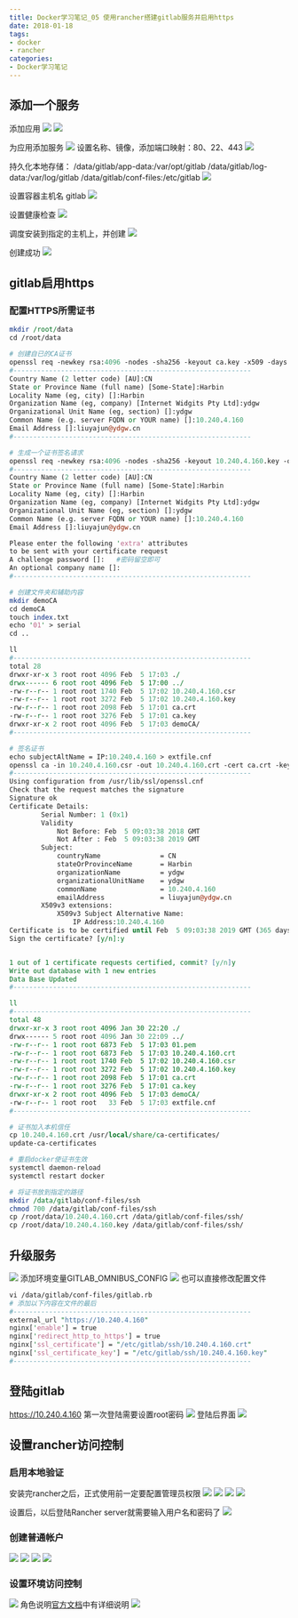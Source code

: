 ```yaml
---
title: Docker学习笔记_05 使用rancher搭建gitlab服务并启用https
date: 2018-01-18
tags:
- docker
- rancher
categories:
- Docker学习笔记
---
```


## 添加一个服务
添加应用
![](http://p2c0rtsgc.bkt.clouddn.com/0205_rancher_01.png)
![](http://p2c0rtsgc.bkt.clouddn.com/0205_rancher_02.png)

为应用添加服务
![](http://p2c0rtsgc.bkt.clouddn.com/0205_rancher_03.png)
设置名称、镜像，添加端口映射：80、22、443
![](http://p2c0rtsgc.bkt.clouddn.com/0205_rancher_04.png)

持久化本地存储：
/data/gitlab/app-data:/var/opt/gitlab
/data/gitlab/log-data:/var/log/gitlab
/data/gitlab/conf-files:/etc/gitlab
![](http://p2c0rtsgc.bkt.clouddn.com/0205_rancher_05.png)

设置容器主机名 gitlab
![](http://p2c0rtsgc.bkt.clouddn.com/0205_rancher_06.png)

设置健康检查
![](http://p2c0rtsgc.bkt.clouddn.com/0207_rancher_05.png)


调度安装到指定的主机上，并创建
![](http://p2c0rtsgc.bkt.clouddn.com/0205_rancher_08.png)

创建成功
![](http://p2c0rtsgc.bkt.clouddn.com/0205_rancher_09.png)

## gitlab启用https
### 配置HTTPS所需证书
```perl
mkdir /root/data
cd /root/data

# 创建自已的CA证书
openssl req -newkey rsa:4096 -nodes -sha256 -keyout ca.key -x509 -days 365 -out ca.crt
#------------------------------------------------------------
Country Name (2 letter code) [AU]:CN
State or Province Name (full name) [Some-State]:Harbin
Locality Name (eg, city) []:Harbin
Organization Name (eg, company) [Internet Widgits Pty Ltd]:ydgw
Organizational Unit Name (eg, section) []:ydgw
Common Name (e.g. server FQDN or YOUR name) []:10.240.4.160
Email Address []:liuyajun@ydgw.cn
#------------------------------------------------------------

# 生成一个证书签名请求
openssl req -newkey rsa:4096 -nodes -sha256 -keyout 10.240.4.160.key -out 10.240.4.160.csr
#------------------------------------------------------------
Country Name (2 letter code) [AU]:CN
State or Province Name (full name) [Some-State]:Harbin
Locality Name (eg, city) []:Harbin
Organization Name (eg, company) [Internet Widgits Pty Ltd]:ydgw
Organizational Unit Name (eg, section) []:ydgw
Common Name (e.g. server FQDN or YOUR name) []:10.240.4.160
Email Address []:liuyajun@ydgw.cn

Please enter the following 'extra' attributes
to be sent with your certificate request
A challenge password []:   #密码留空即可
An optional company name []:
#------------------------------------------------------------

# 创建文件夹和辅助内容
mkdir demoCA
cd demoCA
touch index.txt
echo '01' > serial
cd ..

ll
#------------------------------------------------------------
total 28
drwxr-xr-x 3 root root 4096 Feb  5 17:03 ./
drwx------ 6 root root 4096 Feb  5 17:00 ../
-rw-r--r-- 1 root root 1740 Feb  5 17:02 10.240.4.160.csr
-rw-r--r-- 1 root root 3272 Feb  5 17:02 10.240.4.160.key
-rw-r--r-- 1 root root 2098 Feb  5 17:01 ca.crt
-rw-r--r-- 1 root root 3276 Feb  5 17:01 ca.key
drwxr-xr-x 2 root root 4096 Feb  5 17:03 demoCA/
#------------------------------------------------------------

# 签名证书
echo subjectAltName = IP:10.240.4.160 > extfile.cnf
openssl ca -in 10.240.4.160.csr -out 10.240.4.160.crt -cert ca.crt -keyfile ca.key -extfile extfile.cnf -outdir .
#------------------------------------------------------------
Using configuration from /usr/lib/ssl/openssl.cnf
Check that the request matches the signature
Signature ok
Certificate Details:
        Serial Number: 1 (0x1)
        Validity
            Not Before: Feb  5 09:03:38 2018 GMT
            Not After : Feb  5 09:03:38 2019 GMT
        Subject:
            countryName               = CN
            stateOrProvinceName       = Harbin
            organizationName          = ydgw
            organizationalUnitName    = ydgw
            commonName                = 10.240.4.160
            emailAddress              = liuyajun@ydgw.cn
        X509v3 extensions:
            X509v3 Subject Alternative Name: 
                IP Address:10.240.4.160
Certificate is to be certified until Feb  5 09:03:38 2019 GMT (365 days)
Sign the certificate? [y/n]:y


1 out of 1 certificate requests certified, commit? [y/n]y
Write out database with 1 new entries
Data Base Updated
#------------------------------------------------------------

ll
#------------------------------------------------------------
total 48
drwxr-xr-x 3 root root 4096 Jan 30 22:20 ./
drwx------ 5 root root 4096 Jan 30 22:09 ../
-rw-r--r-- 1 root root 6873 Feb  5 17:03 01.pem
-rw-r--r-- 1 root root 6873 Feb  5 17:03 10.240.4.160.crt
-rw-r--r-- 1 root root 1740 Feb  5 17:02 10.240.4.160.csr
-rw-r--r-- 1 root root 3272 Feb  5 17:02 10.240.4.160.key
-rw-r--r-- 1 root root 2098 Feb  5 17:01 ca.crt
-rw-r--r-- 1 root root 3276 Feb  5 17:01 ca.key
drwxr-xr-x 2 root root 4096 Feb  5 17:03 demoCA/
-rw-r--r-- 1 root root   33 Feb  5 17:03 extfile.cnf
#------------------------------------------------------------

# 证书加入本机信任
cp 10.240.4.160.crt /usr/local/share/ca-certificates/
update-ca-certificates

# 重启docker使证书生效
systemctl daemon-reload
systemctl restart docker

# 将证书放到指定的路径
mkdir /data/gitlab/conf-files/ssh
chmod 700 /data/gitlab/conf-files/ssh
cp /root/data/10.240.4.160.crt /data/gitlab/conf-files/ssh/
cp /root/data/10.240.4.160.key /data/gitlab/conf-files/ssh/


```

## 升级服务
![](http://p2c0rtsgc.bkt.clouddn.com/0207_rancher_01.png)
添加环境变量GITLAB_OMNIBUS_CONFIG
![](http://p2c0rtsgc.bkt.clouddn.com/0207_rancher_02.png)
也可以直接修改配置文件
``` perl
vi /data/gitlab/conf-files/gitlab.rb
# 添加以下内容在文件的最后
#------------------------------------------------------------
external_url "https://10.240.4.160"
nginx['enable'] = true
nginx['redirect_http_to_https'] = true
nginx['ssl_certificate'] = "/etc/gitlab/ssh/10.240.4.160.crt"
nginx['ssl_certificate_key'] = "/etc/gitlab/ssh/10.240.4.160.key"
#------------------------------------------------------------
```

## 登陆gitlab
https://10.240.4.160
第一次登陆需要设置root密码
![](http://p2c0rtsgc.bkt.clouddn.com/0207_rancher_03.png)
登陆后界面
![](http://p2c0rtsgc.bkt.clouddn.com/0207_rancher_04.png)


## 设置rancher访问控制
### 启用本地验证
安装完rancher之后，正式使用前一定要配置管理员权限
![](http://p2c0rtsgc.bkt.clouddn.com/0118_rancher_01.png)
![](http://p2c0rtsgc.bkt.clouddn.com/0118_rancher_02.png)
![](http://p2c0rtsgc.bkt.clouddn.com/0118_rancher_03.png)
![](http://p2c0rtsgc.bkt.clouddn.com/0118_rancher_05.png)

设置后，以后登陆Rancher server就需要输入用户名和密码了
![](http://p2c0rtsgc.bkt.clouddn.com/0118_rancher_04.png)

### 创建普通帐户
![](http://p2c0rtsgc.bkt.clouddn.com/0118_rancher_06.png)
![](http://p2c0rtsgc.bkt.clouddn.com/0118_rancher_07.png)
![](http://p2c0rtsgc.bkt.clouddn.com/0118_rancher_08.png)
![](http://p2c0rtsgc.bkt.clouddn.com/0118_rancher_09.png)

### 设置环境访问控制
![](http://p2c0rtsgc.bkt.clouddn.com/0207_rancher_06.png)
角色说明[官方文档](http://rancher.com/docs/rancher/v1.6/zh/environments/#成员角色)中有详细说明
![](http://p2c0rtsgc.bkt.clouddn.com/0207_rancher_07.png)